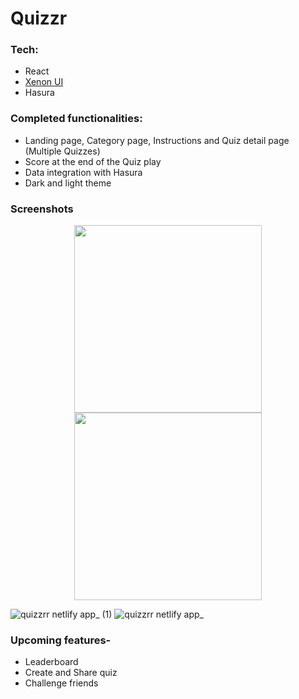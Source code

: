 # Quizzr

### Tech:

- React
- [Xenon UI](https://xenon-ui.netlify.app/)
- Hasura

### Completed functionalities:

- Landing page, Category page, Instructions and Quiz detail page (Multiple Quizzes)
- Score at the end of the Quiz play
- Data integration with Hasura
- Dark and light theme

### Screenshots
<p align="middle">
  <img width="300px" src="https://user-images.githubusercontent.com/62254807/169643576-398ac248-6734-4be8-9acb-7671fa930edb.png"/>
  <img width="300px" src="https://user-images.githubusercontent.com/62254807/169643576-398ac248-6734-4be8-9acb-7671fa930edb.png"/>
  </p>
  
![quizzrr netlify app_ (1)](https://user-images.githubusercontent.com/62254807/169643686-93d07e22-3ad4-450d-9219-d34c3ce026b2.png)
![quizzrr netlify app_](https://user-images.githubusercontent.com/62254807/169643689-3534d8a2-0df4-42d5-90a2-2a431e9c19a3.png)

### Upcoming features-
- Leaderboard
- Create and Share quiz
- Challenge friends
